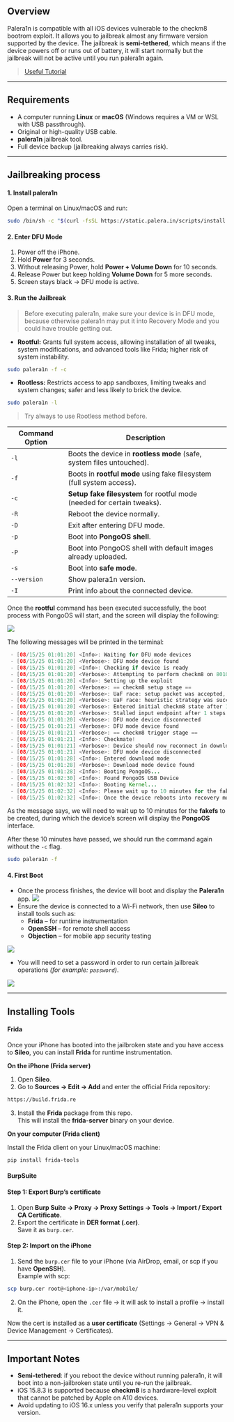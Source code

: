 ## Overview

Palera1n is compatible with all iOS devices vulnerable to the checkm8 bootrom exploit. It allows you to jailbreak almost any firmware version supported by the device. The jailbreak is **semi-tethered**, which means if the device powers off or runs out of battery, it will start normally but the jailbreak will not be active until you run palera1n again.

> [Useful Tutorial](https://www.youtube.com/watch?v=3Vd-lbaH1MM)

---

## Requirements

- A computer running **Linux** or **macOS** (Windows requires a VM or WSL with USB passthrough).
- Original or high-quality USB cable.
- **palera1n** jailbreak tool.
- Full device backup (jailbreaking always carries risk).

---

## Jailbreaking process

#### 1. Install palera1n

Open a terminal on Linux/macOS and run:
```bash
sudo /bin/sh -c "$(curl -fsSL https://static.palera.in/scripts/install.sh)"
```


#### 2. Enter DFU Mode

1. Power off the iPhone.
2. Hold **Power** for 3 seconds.
3. Without releasing Power, hold **Power + Volume Down** for 10 seconds.
4. Release Power but keep holding **Volume Down** for 5 more seconds.
5. Screen stays black → DFU mode is active.

#### 3. Run the Jailbreak
> Before executing palera1n, make sure your device is in DFU mode, because otherwise palera1n may put it into Recovery Mode and you could have trouble getting out.
- **Rootful:** Grants full system access, allowing installation of all tweaks, system modifications, and advanced tools like Frida; higher risk of system instability.
```bash
sudo palera1n -f -c
```

- **Rootless:** Restricts access to app sandboxes, limiting tweaks and system changes; safer and less likely to brick the device.
```bash
sudo palera1n -l 
```

> Try always to use Rootless method before.

|Command Option|Description|
|---|---|
|`-l`|Boots the device in **rootless mode** (safe, system files untouched).|
|`-f`|Boots in **rootful mode** using fake filesystem (full system access).|
|`-c`|**Setup fake filesystem** for rootful mode (needed for certain tweaks).|
|`-R`|Reboot the device normally.|
|`-D`|Exit after entering DFU mode.|
|`-p`|Boot into **PongoOS shell**.|
|`-P`|Boot into PongoOS shell with default images already uploaded.|
|`-s`|Boot into **safe mode**.|
|`--version`|Show palera1n version.|
|`-I`|Print info about the connected device.|
Once the **rootful** command has been executed successfully, the boot process with PongoOS will start, and the screen will display the following:

![](../../../Images/PongOS_execution.png)

The following messages will be printed in the terminal:
```java
 - [08/15/25 01:01:20] <Info>: Waiting for DFU mode devices
 - [08/15/25 01:01:20] <Verbose>: DFU mode device found
 - [08/15/25 01:01:20] <Info>: Checking if device is ready
 - [08/15/25 01:01:20] <Verbose>: Attempting to perform checkm8 on 8010 11
 - [08/15/25 01:01:20] <Info>: Setting up the exploit
 - [08/15/25 01:01:20] <Verbose>: == checkm8 setup stage ==
 - [08/15/25 01:01:20] <Verbose>: UaF race: setup packet was accepted, attempting heuristic strategy
 - [08/15/25 01:01:20] <Verbose>: UaF race: heuristic strategy was successful
 - [08/15/25 01:01:20] <Verbose>: Entered initial checkm8 state after 1 steps
 - [08/15/25 01:01:20] <Verbose>: Stalled input endpoint after 1 steps
 - [08/15/25 01:01:20] <Verbose>: DFU mode device disconnected
 - [08/15/25 01:01:21] <Verbose>: DFU mode device found
 - [08/15/25 01:01:21] <Verbose>: == checkm8 trigger stage ==
 - [08/15/25 01:01:21] <Info>: Checkmate!
 - [08/15/25 01:01:21] <Verbose>: Device should now reconnect in download mode
 - [08/15/25 01:01:21] <Verbose>: DFU mode device disconnected
 - [08/15/25 01:01:28] <Info>: Entered download mode
 - [08/15/25 01:01:28] <Verbose>: Download mode device found
 - [08/15/25 01:01:28] <Info>: Booting PongoOS...
 - [08/15/25 01:02:30] <Info>: Found PongoOS USB Device
 - [08/15/25 01:02:32] <Info>: Booting Kernel...
 - [08/15/25 01:02:32] <Info>: Please wait up to 10 minutes for the fakefs to be created.
 - [08/15/25 01:02:32] <Info>: Once the device reboots into recovery mode, run again without the -c (Create FakeFS) option to jailbreak.
```
As the message says, we will need to wait up to 10 minutes for the **fakefs** to be created, during which the device’s screen will display the **PongoOS** interface.

After these 10 minutes have passed, we should run the command again without the `-c` flag.

```bash
sudo palera1n -f 
```

#### 4. First Boot

- Once the process finishes, the device will boot and display the **Palera1n** app.
![](palera1n_app_installed.png)
- Ensure the device is connected to a Wi-Fi network, then use **Sileo** to install tools such as:
    - **Frida** – for runtime instrumentation
    - **OpenSSH** – for remote shell access
    - **Objection** – for mobile app security testing

![](sileo_install_option.png)
- You will need to set a password in order to run certain jailbreak operations _(for example: `password`)_.

![](password_setting_option.png)


---

## Installing Tools
#### Frida
Once your iPhone has booted into the jailbroken state and you have access to **Sileo**, you can install **Frida** for runtime instrumentation.

**On the iPhone (Frida server)**

1. Open **Sileo**.
2. Go to **Sources → Edit → Add** and enter the official Frida repository:
```bash
https://build.frida.re
```
3. Install the **Frida** package from this repo.  
This will install the **frida-server** binary on your device.


**On your computer (Frida client)**

Install the Frida client on your Linux/macOS machine:
```bash
pip install frida-tools
```


#### BurpSuite
#### Step 1: Export Burp’s certificate

1. Open **Burp Suite → Proxy → Proxy Settings -> Tools → Import / Export CA Certificate**.
2. Export the certificate in **DER format (.cer)**.  
    Save it as `burp.cer`.


#### Step 2: Import on the iPhone

1. Send the `burp.cer` file to your iPhone (via AirDrop, email, or scp if you have **OpenSSH**).  
    Example with scp:
```bash
scp burp.cer root@<iphone-ip>:/var/mobile/
```
2. On the iPhone, open the `.cer` file → it will ask to install a profile → install it.

Now the cert is installed as a **user certificate** (Settings → General → VPN & Device Management → Certificates).


----


## Important Notes

- **Semi-tethered**: if you reboot the device without running palera1n, it will boot into a non-jailbroken state until you re-run the jailbreak.
- iOS 15.8.3 is supported because **checkm8** is a hardware-level exploit that cannot be patched by Apple on A10 devices.
- Avoid updating to iOS 16.x unless you verify that palera1n supports your version.